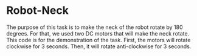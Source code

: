 # Robot-Neck
The purpose of this task is to make the neck of the robot rotate by 180 degrees. For that, we used two DC motors that will make the neck rotate. This code is for the demonstration of the task. First, the motors will rotate clockwise for 3 seconds. Then, it will rotate anti-clockwise for 3 seconds.
